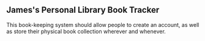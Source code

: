 ## James's Personal Library Book Tracker

This book-keeping system should allow people to create an account, as well as store their physical book collection wherever and whenever.

